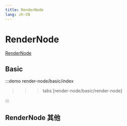 ```yaml
--- 
title: RenderNode
lang: zh-CN
---
```


# RenderNode

[RenderNode](https://developers.arcgis.com/javascript/latest/api-reference/esri-views-3d-webgl-RenderNode.html)

## Basic

:::demo 
render-node/basic/index
>>>tabs
[render-node/basic/render-node]
>>>
:::

## RenderNode 其他
